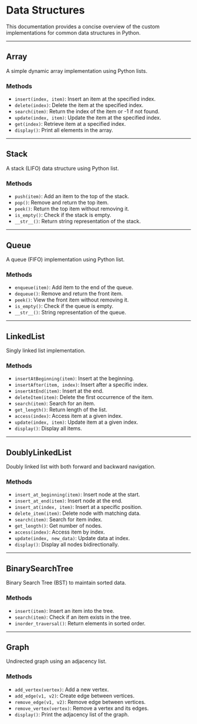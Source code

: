 # Data Structures

This documentation provides a concise overview of the custom implementations for common data structures in Python.

---

## Array

A simple dynamic array implementation using Python lists.

### Methods
- `insert(index, item)`: Insert an item at the specified index.
- `delete(index)`: Delete the item at the specified index.
- `search(item)`: Return the index of the item or -1 if not found.
- `update(index, item)`: Update the item at the specified index.
- `get(index)`: Retrieve item at a specified index.
- `display()`: Print all elements in the array.

---

## Stack

A stack (LIFO) data structure using Python list.

### Methods
- `push(item)`: Add an item to the top of the stack.
- `pop()`: Remove and return the top item.
- `peek()`: Return the top item without removing it.
- `is_empty()`: Check if the stack is empty.
- `__str__()`: Return string representation of the stack.

---

## Queue

A queue (FIFO) implementation using Python list.

### Methods
- `enqueue(item)`: Add item to the end of the queue.
- `dequeue()`: Remove and return the front item.
- `peek()`: View the front item without removing it.
- `is_empty()`: Check if the queue is empty.
- `__str__()`: String representation of the queue.

---

## LinkedList

Singly linked list implementation.

### Methods
- `insertAtBeginning(item)`: Insert at the beginning.
- `insertAfter(item, index)`: Insert after a specific index.
- `insertAtEnd(item)`: Insert at the end.
- `deleteItem(item)`: Delete the first occurrence of the item.
- `search(item)`: Search for an item.
- `get_length()`: Return length of the list.
- `access(index)`: Access item at a given index.
- `update(index, item)`: Update item at a given index.
- `display()`: Display all items.

---

## DoublyLinkedList

Doubly linked list with both forward and backward navigation.

### Methods
- `insert_at_beginning(item)`: Insert node at the start.
- `insert_at_end(item)`: Insert node at the end.
- `insert_at(index, item)`: Insert at a specific position.
- `delete_item(item)`: Delete node with matching data.
- `search(item)`: Search for item index.
- `get_length()`: Get number of nodes.
- `access(index)`: Access item by index.
- `update(index, new_data)`: Update data at index.
- `display()`: Display all nodes bidirectionally.

---

## BinarySearchTree

Binary Search Tree (BST) to maintain sorted data.

### Methods
- `insert(item)`: Insert an item into the tree.
- `search(item)`: Check if an item exists in the tree.
- `inorder_traversal()`: Return elements in sorted order.

---

## Graph

Undirected graph using an adjacency list.

### Methods
- `add_vertex(vertex)`: Add a new vertex.
- `add_edge(v1, v2)`: Create edge between vertices.
- `remove_edge(v1, v2)`: Remove edge between vertices.
- `remove_vertex(vertex)`: Remove a vertex and its edges.
- `display()`: Print the adjacency list of the graph.

